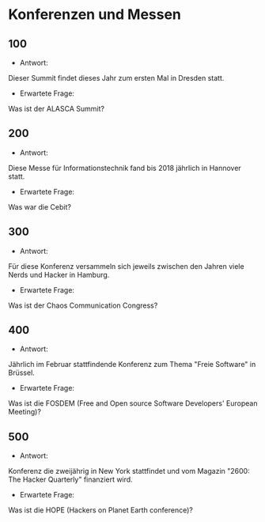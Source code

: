 # Konferenzen und Messen

## 100

- Antwort:

Dieser Summit findet dieses Jahr zum ersten Mal in Dresden statt.

- Erwartete Frage:

Was ist der ALASCA Summit?

## 200

- Antwort:

Diese Messe für Informationstechnik fand bis 2018 jährlich in Hannover statt.

- Erwartete Frage:

Was war die Cebit?

## 300

- Antwort:

Für diese Konferenz versammeln sich jeweils zwischen den Jahren viele Nerds und Hacker in Hamburg.

- Erwartete Frage:

Was ist der Chaos Communication Congress?

## 400

- Antwort:

Jährlich im Februar stattfindende Konferenz zum Thema "Freie Software" in Brüssel.

- Erwartete Frage:

Was ist die FOSDEM (Free and Open source Software Developers' European Meeting)?

## 500

- Antwort:

Konferenz die zweijährig in New York stattfindet und vom Magazin "2600: The Hacker Quarterly" finanziert wird.

- Erwartete Frage:

Was ist die HOPE (Hackers on Planet Earth conference)?
